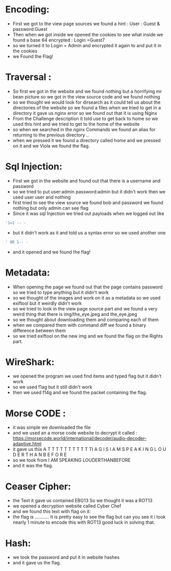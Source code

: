 # Encoding:
- First we got to the view page sources we found a hint : User : Guest & password:Guest
- Then when we got inside we opened the cookies to see what inside we found a base 64 encrypted : Login =Guest7
- so we turned it to Login = Admin and encrypted it again to and put it in the cookies
- we Found the Flag!
# Traversal : 
- So first we got in the website and we found nothing but a horrifying mr bean picture so we got in the view source code and we found nothing
- so we thought we would look for dirsearch as it could tell us about the directories of the website so we found a files when we tried to get in a directory it gave us nginx error so we found out that it is using Nginx
- From the Challenge description it told use to get back to home so we used this hint and we tried to get to the home of the website 
- so when we searched in the nginx Commands we found an alias for returning to the previous directory .. 
- when we pressed it we found a directory called home and we pressed on it and we Viola we found the flag.
# Sql Injection:
- First we got in the website and found out that there is a username and password 
- so we tried to put user:admin password:admin but it didn't work then we used user user and nothing 
- first tried to see the view source we found bob and password we found nothing but only admin can see flag
- Since it was sql Injection we tried out payloads when we logged out like
``` sql
'1=1 -- -
```
- but it didn't work as it and told us a syntax error so we used another one 
```sql
' OR 1-- -
```
- and it opened and we found the flag!
# Metadata:
- When opening the page we found out that the page contains password so we tried to type anything but it didn't work
- so we thought of the images and work on it as a metadata so we used exiftool but it weirdly didn't work 
- so we tried to look in the view page source part and we found a very weird thing that there is img/the_eye.jpeg and the_eye.jpeg
- so we thought about downloading them and comparing each of them 
- when we compared them with command diff we found a binary difference between them 
- so we tried exiftool on the new img and we found the flag on the Rights part.
# WireShark:
- we opened the program we used find items and typed flag but it didn't work
- so we used f1ag but it still didn't work
- then we used f14g and we found the packet containing the flag.

# Morse CODE :
- it was simple we downloaded the file 
- and we used an a morse code website to decrypt it called : https://morsecode.world/international/decoder/audio-decoder-adaptive.html
- it gave us this A T T T T T T T T T T TI A G I S I A M S P E A K I N G L O U D E R T H A N B E F O R E 
- so we took from I AM SPEAKING LOUDERTHANBEFORE 
- and it was the flag.

# Ceaser Cipher:
- the Text it gave us contained EBG13 So we thought it was a ROT13 
- we opened a decryption website called Cyber Chef
- and we found this text with flag on it:
- the flag is ........... It is pretty easy to see the flag but can you see it i took nearly 1 minute to encode this with ROT13 good luck in solving that.
# Hash:
- we took the password and put it in website hashes
- and it gave us the flag.
